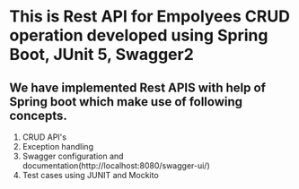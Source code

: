 # This is Rest API for Empolyees CRUD operation developed using Spring Boot, JUnit 5, Swagger2

## We have implemented Rest APIS with help of Spring boot which make use of following concepts.
1. CRUD API's
2. Exception handling
3. Swagger configuration and documentation(http://localhost:8080/swagger-ui/)
4. Test cases using JUNIT and Mockito

 
